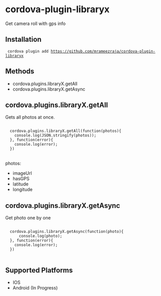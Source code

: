 cordova-plugin-libraryx
====================

Get camera roll with gps info

Installation
------------

<code> cordova plugin add https://github.com/mrameezraja/cordova-plugin-libraryx </code>


Methods
-------
- cordova.plugins.libraryX.getAll
- cordova.plugins.libraryX.getAsync


cordova.plugins.libraryX.getAll
-------------------------------------------

Gets all photos at once.

<pre>
<code>
  cordova.plugins.libraryX.getAll(function(photos){
    console.log(JSON.stringify(photos));
  }, function(error){
    console.log(error);
  })
</code>
</pre>

photos:
- imageUrl
- hasGPS
- latitude
- longitude

cordova.plugins.libraryX.getAsync
--------------------------------

Get photo one by one

<pre>
<code>
  cordova.plugins.libraryX.getAsync(function(photo){
      console.log(photo);
  }, function(error){
    console.log(error);
  })
</code>
</pre>


Supported Platforms
-------------------

- IOS
- Android (In Progress)

